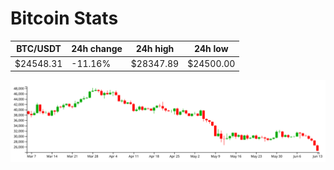 # Bitcoin Stats

BTC/USDT|24h change|24h high|24h low|
|---|---|---|---|
|$24548.31|-11.16%|$28347.89|$24500.00|

<img src="./chart.svg">
